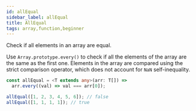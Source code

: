 ```yaml
---
id: allEqual
sidebar_label: allEqual
title: AllEqual
tags: array,function,beginner
---
```


Check if all elements in an array are equal.

Use `Array.prototype.every()` to check if all the elements of the array are the same as the first one.
Elements in the array are compared using the strict comparison operator, which does not account for `NaN` self-inequality.

```ts
const allEqual = <T extends any>(arr: T[]) =>
  arr.every((val) => val === arr[0]);
```

```ts
allEqual([1, 2, 3, 4, 5, 6]); // false
allEqual([1, 1, 1, 1]); // true
```

